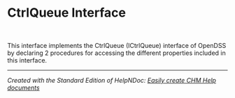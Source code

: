 # CtrlQueue Interface

&nbsp;

This interface implements the CtrlQueue (ICtrlQueue) interface of OpenDSS by declaring 2 procedures for accessing the different properties included in this interface.


***
_Created with the Standard Edition of HelpNDoc: [Easily create CHM Help documents](<https://www.helpndoc.com/feature-tour>)_
